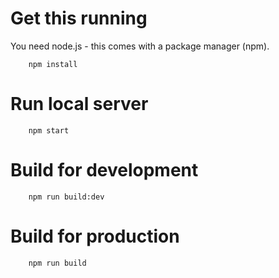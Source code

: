 # Get this running

You need node.js - this comes with a package manager (npm).

```
	npm install
```

# Run local server

```
	npm start
```

# Build for development

```
	npm run build:dev
```

# Build for production

```
	npm run build
```
